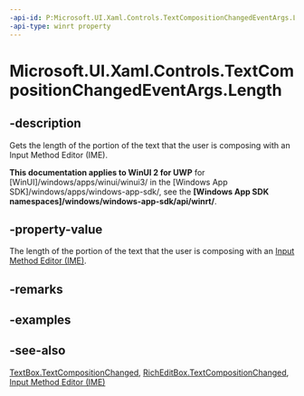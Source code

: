```yaml
---
-api-id: P:Microsoft.UI.Xaml.Controls.TextCompositionChangedEventArgs.Length
-api-type: winrt property
---
```


<!-- Property syntax
public int Length { get; }
-->

# Microsoft.UI.Xaml.Controls.TextCompositionChangedEventArgs.Length

## -description
Gets the length of the portion of the text that the user is composing with an Input Method Editor (IME).

**This documentation applies to WinUI 2 for UWP** for [WinUI]/windows/apps/winui/winui3/ in the [Windows App SDK]/windows/apps/windows-app-sdk/, see the **[Windows App SDK namespaces]/windows/windows-app-sdk/api/winrt/**.

## -property-value
The length of the portion of the text that the user is composing with an [Input Method Editor (IME)](/previous-versions/windows/apps/hh967427(v=win.10)).

## -remarks

## -examples

## -see-also
[TextBox.TextCompositionChanged](textbox_textcompositionchanged.md), [RichEditBox.TextCompositionChanged](richeditbox_textcompositionchanged.md), [Input Method Editor (IME)](/previous-versions/windows/apps/hh967427(v=win.10))
